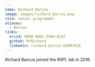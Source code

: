 ```yaml
---
name: Richard Barcus
image: images/richard_barcus.png
role: senior_programmer
aliases:
  - Barcus
links:
  orcid: 0000-0002-3584-8242
  github: MrRichard
  linkedin: richard-barcus-b3807424
---
```


Richard Barcus joined the RIIPL lab in 2016. 
